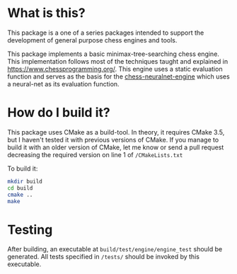 # What is this?
This package is a one of a series packages intended to
support the development of general purpose chess engines and tools.

This package implements a basic minimax-tree-searching chess engine. This
implementation follows most of the techniques taught and explained in
https://www.chessprogramming.org/. This engine uses a static evaluation function
and serves as the basis for the [chess-neuralnet-engine](
https://github.com/leonkacowicz/chess-neuralnet-engine) which uses a neural-net
as its evaluation function.

# How do I build it?

This package uses CMake as a build-tool. In theory, it requires CMake 3.5,
but I haven't tested it with previous versions of CMake. If you manage to
build it with an older version of CMake, let me know or send a pull request
decreasing the required version on line 1 of `/CMakeLists.txt`

To build it:
```sh
mkdir build
cd build
cmake ..
make
```

# Testing
After building, an executable at `build/test/engine/engine_test` should be generated.
All tests specified in `/tests/` should be invoked by this executable.